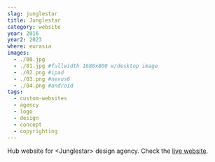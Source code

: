 ```yaml
---
slag: junglestar
title: Junglestar
category: website
year: 2016
year2: 2023
where: eurasia
images:
  - ./00.jpg
  - ./01.jpg #fullwidth 1680x800 w/desktop image
  - ./02.png #ipad
  - ./03.png #nexus6
  - ./04.png #android
tags:
  - custom-websites
  - agency
  - logo
  - design
  - concept
  - copyrighting
---
```


Hub website for &lt;Junglestar&gt; design agency.
Check the [live website](https://junglestar.org?source=rokma.com).
